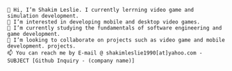     👋 Hi, I’m Shakim Leslie. I currently lerrning video game and simulation development.
    👀 I’m interested in developing mobile and desktop video games.
    🌱 I’m currently studying the fundamentals of software engineering and game development.
    💞️ I’m looking to collaborate on projects such as video game and mobile development. projects.
    📫 You can reach me by E-mail @ shakimleslie1990[at]yahoo.com - SUBJECT [Github Inquiry - (company name)]



<!---
shakimleslie1990/shakimleslie1990 is a ✨ special ✨ repository because its `README.md` (this file) appears on your GitHub profile.
You can click the Preview link to take a look at your changes.
--->
